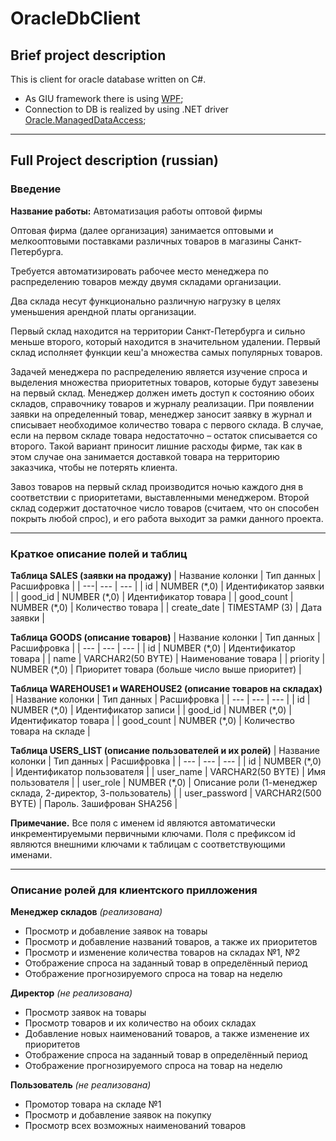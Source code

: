 # OracleDbClient
## Brief project description
This is client for oracle database written on C#. 
 - As GIU framework there is using [WPF](https://en.wikipedia.org/wiki/Windows_Presentation_Foundation); 
 - Connection to DB is realized by using .NET driver [Oracle.ManagedDataAccess](https://www.nuget.org/packages/Oracle.ManagedDataAccess/19.6.0);

---
## Full Project description (russian)
### Введение
**Название работы:** Автоматизация работы оптовой фирмы

Оптовая фирма (далее организация) занимается оптовыми и мелкооптовыми поставками различных товаров в магазины Санкт-Петербурга. 

Требуется автоматизировать рабочее место менеджера по распределению товаров между двумя складами организации. 

Два склада несут функционально различную нагрузку в целях уменьшения арендной платы организации. 

Первый склад находится на территории Санкт-Петербурга и сильно меньше второго, который находится в значительном удалении. 
Первый склад исполняет функции кеш'а множества самых популярных товаров. 

Задачей менеджера по распределению является изучение спроса и выделения множества приоритетных товаров, которые будут завезены на первый склад. 
Менеджер должен иметь доступ к состоянию обоих складов, справочнику товаров и журналу реализации. При появлении заявки на определенный товар, 
менеджер заносит заявку в журнал и списывает необходимое количество товара с первого склада. В случае, если на первом складе товара 
недостаточно – остаток списывается со второго. Такой вариант приносит лишние расходы фирме, так как в этом случае она занимается 
доставкой товара на территорию заказчика, чтобы не потерять клиента. 

Завоз товаров на первый склад производится ночью каждого дня в соответствии с приоритетами, выставленными менеджером. 
Второй склад содержит достаточное число товаров (считаем, что он способен покрыть любой спрос), и его работа 
выходит за рамки данного проекта.

---

### Краткое описание полей и таблиц
**Таблица SALES (заявки на продажу)**
| Название колонки | Тип данных |	Расшифровка |
| ---| --- | --- |
| id | NUMBER (\*,0) |	Идентификатор заявки |
| good_id | NUMBER (\*,0) |	Идентификатор товара |
| good_count | NUMBER (\*,0) |	Количество товара |
| create_date | TIMESTAMP (3) |	Дата заявки |

**Таблица GOODS (описание товаров)**
| Название колонки | Тип данных |	Расшифровка |
| --- | --- | --- |
| id	| NUMBER (\*,0) | Идентификатор товара |
| name | VARCHAR2(50 BYTE) |	Наименование товара |
| priority | NUMBER (\*,0) |	Приоритет товара (больше число выше приоритет) |

**Таблица WAREHOUSE1 и WAREHOUSE2 (описание товаров на складах)**
| Название колонки | Тип данных |	Расшифровка |
| --- | --- | --- |
| id	| NUMBER (\*,0) | Идентификатор записи |
| good_id | NUMBER (\*,0) |	Идентификатор товара |
| good_count | NUMBER (\*,0) |	Количество товара на складе |

**Таблица USERS_LIST (описание пользователей и их ролей)**
| Название колонки | Тип данных |	Расшифровка |
| --- | --- | --- |
| id | NUMBER (\*,0) |	Идентификатор пользователя |
| user_name | VARCHAR2(50 BYTE) |	Имя пользователя |
| user_role | NUMBER (\*,0) |	Описание роли (1-менеджер склада, 2-директор, 3-пользователь) |
| user_password | VARCHAR2(500 BYTE) |	Пароль. Зашифрован SHA256 |

**Примечание.**
Все поля с именем id являются автоматически инкрементируемыми первичными ключами. Поля с 
префиксом id являются внешними ключами к таблицам с соответствующими именами.

--- 

### Описание ролей для клиентского прилложения
**Менеджер складов** _(реализована)_ 
 - Просмотр и добавление заявок на товары
 - Просмотр и добавление названий товаров, а также их приоритетов
 - Просмотр и изменение количества товаров на складах №1, №2
 - Отображение спроса на заданный товар в определённый период
 - Отображение прогнозируемого спроса на товар на неделю

**Директор** _(не реализована)_
 -	Просмотр заявок на товары
 -	Просмотр товаров и их количество на обоих складах
 - Добавление новых наименований товаров, а также изменение их приоритетов
 -	Отображение спроса на заданный товар в определённый период
 -	Отображение прогнозируемого спроса на товар на неделю

**Пользователь** _(не реализована)_
 - Промотор товара на складе №1
 - Просмотр и добавление заявок на покупку
 - Просмотр всех возможных наименований товаров

